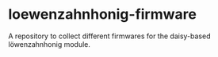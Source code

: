 # loewenzahnhonig-firmware
A repository to collect different firmwares for the daisy-based löwenzahnhonig module.
